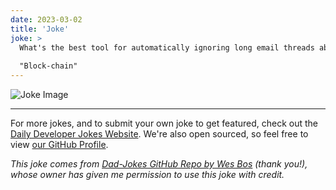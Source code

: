 ```yaml
---
date: 2023-03-02
title: 'Joke'
joke: >
  What's the best tool for automatically ignoring long email threads about tech buzzwords?
  
  "Block-chain"
---
```



![Joke Image](https://private.xtrp.io/projects/DailyDeveloperJokes/public_image_server/images/5e1259a6b60d2.png)

---

For more jokes, and to submit your own joke to get featured, check out the [Daily Developer Jokes Website](https://dailydeveloperjokes.github.io/). We're also open sourced, so feel free to view [our GitHub Profile](https://github.com/dailydeveloperjokes).


_This joke comes from [Dad-Jokes GitHub Repo by Wes Bos](https://github.com/wesbos/dad-jokes) (thank you!), whose owner has given me permission to use this joke with credit._

<!--
Joke text:
What's the best tool for automatically ignoring long email threads about tech buzzwords?

"Block-chain"
 -->


